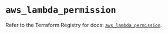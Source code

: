 # `aws_lambda_permission`

Refer to the Terraform Registry for docs: [`aws_lambda_permission`](https://registry.terraform.io/providers/hashicorp/aws/6.14.0/docs/resources/lambda_permission).
